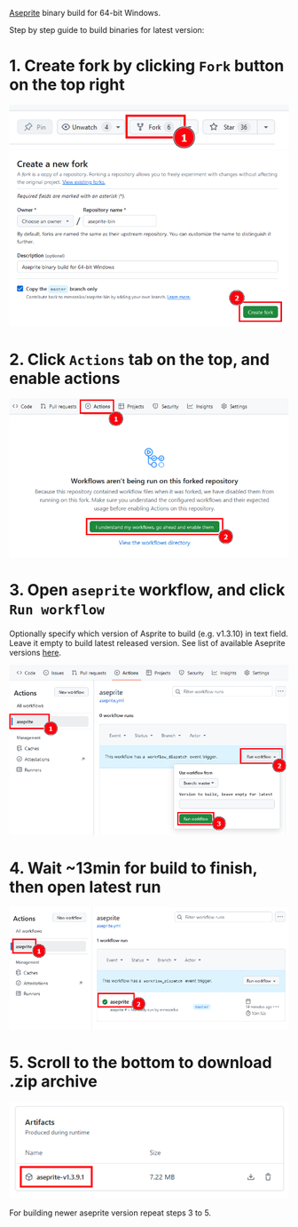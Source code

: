 [Aseprite][] binary build for 64-bit Windows.

Step by step guide to build binaries for latest version:

# 1. Create fork by clicking `Fork` button on the top right

![step1a](images/step1a.png)
![step1b](images/step1b.png)

# 2. Click `Actions` tab on the top, and enable actions

![step2](images/step2.png)

# 3. Open `aseprite` workflow, and click `Run workflow`

Optionally specify which version of Asprite to build (e.g. v1.3.10) in text field.
Leave it empty to build latest released version.
See list of available Aseprite versions [here][versions].

![step3](images/step3.png)

# 4. Wait ~13min for build to finish, then open latest run

![step4](images/step4.png)

# 5. Scroll to the bottom to download .zip archive

![step5](images/step5.png)

For building newer aseprite version repeat steps 3 to 5.

[Aseprite]: https://github.com/aseprite/aseprite
[versions]: https://github.com/aseprite/aseprite/tags

